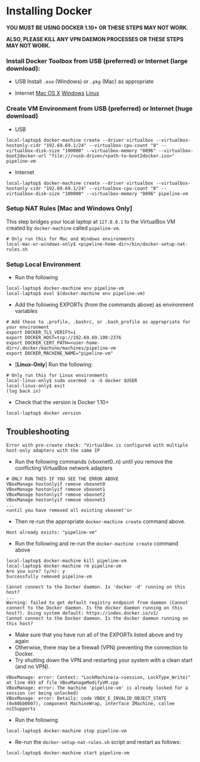 # Installing Docker
**YOU MUST BE USING DOCKER 1.10+ OR THESE STEPS MAY NOT WORK.**

**ALSO, PLEASE KILL ANY VPN DAEMON PROCESSES OR THESE STEPS MAY NOT WORK.**

### Install Docker Toolbox from USB (preferred) or Internet (large download):
* USB
Install `.exe` (Windows) or `.pkg` (Mac) as appropriate

* Internet
[Mac OS X](https://docs.docker.com/mac/)
[Windows](https://docs.docker.com/windows/)
[Linux](https://docs.docker.com/linux/)

### Create VM Environment from USB (preferred) or Internet (huge download)
* USB
```
local-laptop$ docker-machine create --driver virtualbox --virtualbox-hostonly-cidr "192.69.69.1/24" --virtualbox-cpu-count "8" --virtualbox-disk-size "100000" --virtualbox-memory "8096" --virtualbox-boot2docker-url "file:///<usb-drive>/<path-to-boot2docker.iso>" pipeline-vm
```
* Internet
```
local-laptop$ docker-machine create --driver virtualbox --virtualbox-hostonly-cidr "192.69.69.1/24" --virtualbox-cpu-count "8" --virtualbox-disk-size "100000" --virtualbox-memory "8096" pipeline-vm
```

### Setup NAT Rules [**Mac and Windows Only**]
This step bridges your local laptop at `127.0.0.1` to the VirtualBox VM created by `docker-machine` called `pipeline-vm`.
```
# Only run this for Mac and Windows environments
local-mac-or-windows-only$ <pipeline-home-dir>/bin/docker-setup-nat-rules.sh
```

### Setup Local Environment
* Run the following
```
local-laptop$ docker-machine env pipeline-vm
local-laptop$ eval $(docker-machine env pipeline-vm)
```
* Add the following EXPORTs (from the commands above) as environment variables
```
# Add these to .profile, .bashrc, or .bash_profile as appropriate for your environment
export DOCKER_TLS_VERIFY=1
export DOCKER_HOST=tcp://192.69.69.100:2376
export DOCKER_CERT_PATH=<user-home-dir>/.docker/machine/machines/pipeline-vm
export DOCKER_MACHINE_NAME="pipeline-vm"
```

* [**Linux-Only**] Run the following:
```
# Only run this for Linux environments
local-linux-only$ sudo usermod -a -G docker $USER
local-linux-only$ exit
(log back in)
```

* Check that the version is Docker 1.10+
```
local-laptop$ docker version
```

## Troubleshooting
```
Error with pre-create check: "VirtualBox is configured with multiple host-only adapters with the same IP
```
* Run the following commands (vboxnet0..n) until you remove the conflicting VirtualBox network adapters
```
# ONLY RUN THIS IF YOU SEE THE ERROR ABOVE
VBoxManage hostonlyif remove vboxnet0
VBoxManage hostonlyif remove vboxnet1
VBoxManage hostonlyif remove vboxnet2
VBoxManage hostonlyif remove vboxnet3
...
<until you have removed all existing vboxnet's>
```
* Then re-run the appropriate `docker-machine create` command above.

```
Host already exists: "pipeline-vm"
```
* Run the following and re-run the `docker-machine create` command above
```
local-laptop$ docker-machine kill pipeline-vm
local-laptop$ docker-machine rm pipeline-vm
Are you sure? (y/n): y
Successfully removed pipeline-vm
```

```
Cannot connect to the Docker daemon. Is 'docker -d' running on this host?
...
Warning: failed to get default registry endpoint from daemon (Cannot connect to the Docker daemon. Is the docker daemon running on this host?). Using system default: https://index.docker.io/v1/
Cannot connect to the Docker daemon. Is the docker daemon running on this host?
```
* Make sure that you have run all of the EXPORTs listed above and try again
* Otherwise, there may be a firewall (VPN) preventing the connection to Docker.
* Try shutting down the VPN and restarting your system with a clean start (and no VPN).

```
VBoxManage: error: Context: "LockMachine(a->session, LockType_Write)" at line 493 of file VBoxManageModifyVM.cpp
VBoxManage: error: The machine 'pipeline-vm' is already locked for a session (or being unlocked)
VBoxManage: error: Details: code VBOX_E_INVALID_OBJECT_STATE (0x80bb0007), component MachineWrap, interface IMachine, callee nsISupports
```
* Run the following
```
local-laptop$ docker-machine stop pipeline-vm
```
* Re-run the `docker-setup-nat-rules.sh` script and restart as follows:
```
local-laptop$ docker-machine start pipeline-vm
```
